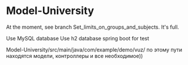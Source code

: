 # Model-University
At the moment, see branch Set_limits_on_groups_and_subjects. It's full.
 
Use MySQL database
Use h2 database spring boot for test

Model-University/src/main/java/com/example/demo/vuz/ по этому пути находятся модели, контроллеры и все необходимое))
